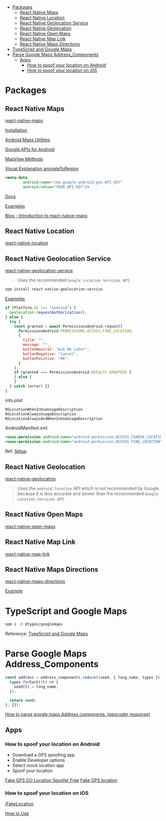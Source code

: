 - [Packages](#packages)
  - [React Native Maps](#react-native-maps)
  - [React Native Location](#react-native-location)
  - [React Native Geolocation Service](#react-native-geolocation-service)
  - [React Native Geolocation](#react-native-geolocation)
  - [React Native Open Maps](#react-native-open-maps)
  - [React Native Map Link](#react-native-map-link)
  - [React Native Maps Directions](#react-native-maps-directions)
- [TypeScript and Google Maps](#typescript-and-google-maps)
- [Parse Google Maps Address_Components](#parse-google-maps-address_components)
  - [Apps](#apps)
    - [How to spoof your location on Android](#how-to-spoof-your-location-on-android)
    - [How to spoof your location on iOS](#how-to-spoof-your-location-on-ios)

# Packages

## React Native Maps

[react-native-maps](https://github.com/react-native-maps/react-native-maps)

[Installation](https://github.com/react-native-maps/react-native-maps/blob/master/docs/installation.md)

[Android Maps Utilities](https://mvnrepository.com/artifact/com.google.maps.android/android-maps-utils)

[Google APIs for Android](https://developers.google.com/android/guides/releases)

[MapView Methods](https://github.com/react-native-maps/react-native-maps/blob/master/docs/mapview.md#methods)

[Visual Explanation animateToRegion](https://stackoverflow.com/questions/36685372/how-to-zoom-in-out-in-react-native-map/36688156#36688156)

```xml
<meta-data
        android:name="com.google.android.geo.API_KEY"
        android:value="YOUR_API_KEY"/>
```

[Docs](https://github.com/react-native-maps/react-native-maps/tree/master/docs)

[Examples](https://github.com/react-native-maps/react-native-maps/tree/master/example/examples)

[Blog - Introduction to react-native-maps](https://blog.logrocket.com/introduction-to-react-native-maps/)

## React Native Location

[react-native-location](https://github.com/timfpark/react-native-location)

## React Native Geolocation Service

[react-native-geolocation-service](https://github.com/Agontuk/react-native-geolocation-service)

> Uses the recommended `Google Location Services API`.

```bash
npm install react-native-geolocation-service
```

[Examples](https://github.com/Agontuk/react-native-geolocation-service/tree/master/example)

```js
if (Platform.OS !== "android") {
  Geolocation.requestAuthorization();
} else {
  try {
    const granted = await PermissionsAndroid.request(
      PermissionsAndroid.PERMISSIONS.ACCESS_FINE_LOCATION,
      {
        title: "",
        message: "",
        buttonNeutral: "Ask Me Later",
        buttonNegative: "Cancel",
        buttonPositive: "OK",
      }
    );
    if (granted === PermissionsAndroid.RESULTS.GRANTED) {
    } else {
    }
  } catch (error) {}
}
```

info.plist

```txt
NSLocationWhenInUseUsageDescription
NSLocationAlwaysUsageDescription
NSLocationAlwaysAndWhenInUseUsageDescription
```

AndroidManifest.xml

```xml
<uses-permission android:name="android.permission.ACCESS_COARSE_LOCATION" />
<uses-permission android:name="android.permission.ACCESS_FINE_LOCATION" />
```

Ref: [Setup](https://github.com/Agontuk/react-native-geolocation-service/blob/master/docs/setup.md)

## React Native Geolocation

[react-native-geolocation](https://github.com/react-native-geolocation/react-native-geolocation)

> Uses the `android.location` API which is not recommended by Google because it is less accurate and slower than the recommended `Google Location Services API`.

## React Native Open Maps

[react-native-open-maps](https://github.com/brh55/react-native-open-maps)

## React Native Map Link

[react-native-map-link](https://github.com/flexible-agency/react-native-map-link)

## React Native Maps Directions

[react-native-maps-directions](https://github.com/bramus/react-native-maps-directions)

[Example](https://github.com/bramus/react-native-maps-directions-example)

# TypeScript and Google Maps

```bash
npm i -D @types/googlemaps
```

Reference: [TypeScript and Google Maps](https://developers.google.com/maps/documentation/javascript/using-typescript)

# Parse Google Maps Address_Components

```js
const address = address_components.reduce((seed, { long_name, types }) => {
  types.forEach((t) => {
    seed[t] = long_name;
  });

  return seed;
}, {});
```

[How to parse google maps Address components. (geocoder response)](https://medium.com/@almestaadmicadiab/how-to-parse-google-maps-address-components-geocoder-response-774d1f3375d)

## Apps

### How to spoof your location on Android

- Download a GPS spoofing app
- Enable Developer options
- Select mock location app
- Spoof your location

[Fake GPS GO Location Spoofer Free](https://play.google.com/store/apps/details?id=com.incorporateapps.fakegps.fre)
[Fake GPS location](https://play.google.com/store/apps/details?id=com.lexa.fakegps)

### How to spoof your location on iOS

[iFakeLocation](https://github.com/master131/iFakeLocation)

[How to Use](https://github.com/master131/iFakeLocation#how-to-use)
